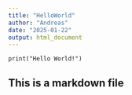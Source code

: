 ```yaml
---
title: "HelloWorld"
author: "Andreas"
date: "2025-01-22"
output: html_document
---
```


```{r}
print("Hello World!")

```

## This is a markdown file
